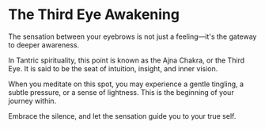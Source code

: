 # The Third Eye Awakening

The sensation between your eyebrows is not just a feeling—it's the gateway to deeper awareness.

In Tantric spirituality, this point is known as the Ajna Chakra, or the Third Eye. It is said to be the seat of intuition, insight, and inner vision.

When you meditate on this spot, you may experience a gentle tingling, a subtle pressure, or a sense of lightness. This is the beginning of your journey within.

Embrace the silence, and let the sensation guide you to your true self. 